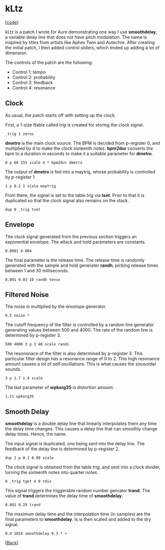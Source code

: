 # kLtz

\[[code](/res/cook/kltz.sp)]

kLtz is a patch I wrote for Aure demonstrating one way I use
**smoothdelay**, a variable delay line that does not have pitch modulation.
The name is inspired by titles from artists like Aphex Twin and Autechre.
After creating the initial patch, I then added control sliders, which 
ended up adding a lot of dimension.

The controls of the patch are the following:

- Control 1: tempo
- Control 2: probability
- Control 3: feedback
- Control 4: resonance


## Clock

As usual, the patch starts off with setting up the clock. 

First, a 1-size ftable called *trig* is created for storing the 
clock signal. 

    _trig 1 zeros

**dmetro** is the main clock source. The BPM is decided from p-register
0, and multiplied by 4 to make the clock sixteenth notes. **bpm2dur**
converts the bpm to a duration in seconds to make it a suitable 
parameter for **dmetro**.

    0 p 60 155 scale 4 * bpm2dur dmetro

The output of **dmetro** is fed into a maytrig, whose probability is
controlled by p-register 1.

    1 p 0.2 1 scale maytrig 

From there, the signal is set to the table *trig* via **tset**. 
Prior to that it is
duplicated so that the clock signal also remains on the stack.

    dup 0 _trig tset 


## Envelope

The clock signal generated from the previous section triggers an 
exponential envelope. The attack and hold parameters are constants. 

    0.0001 0.004

The final parameter is the release time.
The release time is randomly generated with the sample and hold generater
**randh**, picking release times between 1 and 30 milliseconds. 

    0.001 0.03 10 randh tenvx


## Filtered Noise

The noise is multiplied by the envelope generator. 

    0.5 noise *

The cutoff frequency of the filter is controlled by a random line generator 
generating values between 500 and 4000. The rate of the random line is
determined by p-register 3. 

    500 4000 3 p 3 40 scale randi 

The resononace of the filter is also determined by p-register 3. 
This particular filter design has a resonance range of 0 to 2. 
This high resonance amount causes a lot of self oscillations. This is what
causes the sinusoidal sounds. 

    3 p 1.7 1.9 scale 

The last parameter of **wpkorg35** is distortion amount. 

    1.11 wpkorg35


## Smooth Delay

**smoothdelay** is a double delay line that linearly interpolates 
them any time the delay time changes. This causes a delay line that
can smoothly change delay times. Hence, the name.

The input signal is duplicated, one being sent into the delay line. 
The feedback of the delay line is determined by p-register 2. 

    dup 2 p 0.1 0.99 scale

The clock signal is obtained from the table *trig*, and sent into a 
clock divider, turning the sixteenth notes into quarter notes.

    0 _trig tget 4 0 tdiv 

This signal triggers the triggerable random number genrator **trand**.
The value of **trand** determines the delay time of **smoothdelay**.

    0.001 0.29 trand

The maximum delay time and the interpolation time (in samples) are the 
final parameters to **smoothdelay**. Is is then scaled and added to
the dry signal.

    0.4 1024 smoothdelay 0.3 * +


\[[Back](/proj/cook)]

